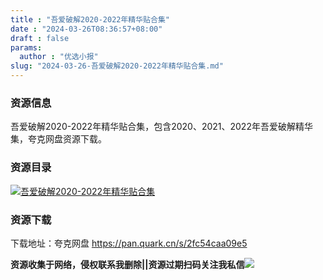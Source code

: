 ```yaml
---
title : "吾爱破解2020-2022年精华贴合集"
date : "2024-03-26T08:36:57+08:00"
draft : false
params:
  author : "优选小报"
slug: "2024-03-26-吾爱破解2020-2022年精华贴合集.md"
---
```


### 资源信息

吾爱破解2020-2022年精华贴合集，包含2020、2021、2022年吾爱破解精华集，夸克网盘资源下载。

### 资源目录

[![吾爱破解2020-2022年精华贴合集](//img7-1.zhekoulieshou.com/mmbiz_jpg/iaHBVewvSIbAOP5MwRmNQ8SEEaPPgBToc3ib2fXzAHW9QTmaq8KdBo2iaWUlvv7ayQK3qXtKykbXN3VsmFMVhjpHg/0)](//img7-1.zhekoulieshou.com/mmbiz_jpg/iaHBVewvSIbAOP5MwRmNQ8SEEaPPgBToc3ib2fXzAHW9QTmaq8KdBo2iaWUlvv7ayQK3qXtKykbXN3VsmFMVhjpHg/0)

### 资源下载

下载地址：夸克网盘 https://pan.quark.cn/s/2fc54caa09e5

**资源收集于网络，侵权联系我删除||资源过期扫码关注我私信**![](//img7-1.zhekoulieshou.com/mmbiz_jpg/iaHBVewvSIbAjcr9g6TlCXSfiaDqkbzuEzp207hVzPqT4YGQOAazQ1KNHCeACbia5Lzq4Ckwibe48iar1q7lgVP1o3w/640?wx_fmt=jpeg&from=appmsg)


